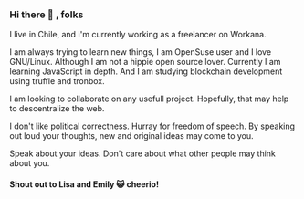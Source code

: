 ### Hi there 👋 , folks

I live in Chile, and I'm currently working as a freelancer on Workana.

I am always trying to learn new things, I am OpenSuse user and I love GNU/Linux. Although I am not a hippie open source lover. Currently I am learning JavaScript in depth. And I am studying blockchain development using truffle and tronbox.

I am looking to collaborate on any usefull project. Hopefully, that may help to descentralize the web.

I don't like political correctness. Hurray for freedom of speech. By speaking out loud your thoughts, new and original ideas may come to you.

Speak about your ideas. Don't care about what other people may think about you.

#### Shout out to Lisa and Emily 😺 cheerio!
